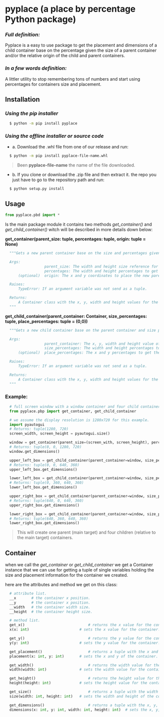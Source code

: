 # pyplace (a place by percentage Python package)

### _Full definition:_

Pyplace is a easy to use package to get the placement and dimensions of a child container base on the percentage given the size of a parent container and/or the relative origin of the child and parent containers.

### _In a few words definition:_

A littler utility to stop remembering tons of numbers and start using percentages for containers size and placement.

## Installation

### _Using the pip installer_

```bash
  $ python -m pip install pyplace
```

### _Using the offline installer or source code_

-   a. Download the .whl file from one of our release and run:

```bash
  $ python -m pip install pyplace-file-name.whl
```

> Been **pyplace-file-name** the name of the file downloaded.

-   b. If you clone or download the .zip file and then extract it. the repo you just have to go to the repository path and run:

```bash
  $ python setup.py install
```

## Usage

```python
from pyplace.pbd import *
```

Is the main package module it contains two methods _get_container()_ and _get_child_container()_ witch will be described in more details down below:

**get_container(parent_size: tuple, percentages: tuple, origin: tuple = None)**

```python
  """Gets a new parent container base on the size and percentages given.

  Args:
                  parent_size: The width and height size reference for the new parent container.
                  percentages: The width and height percentages to get the size for the new parent container.
      (optional)  origin: The x and y coordinates to place the new parent container.

  Raises:
      TypeError: If an argument variable was not send as a tuple.

  Returns:
      A Container class with the x, y, width and height values for the new parent container.
  """
```

**get_child_container(parent_container: Container, size_percentages: tuple, place_percentages: tuple = (0,0))**

```python
  """Gets a new child container base on the parent container and size percentages given.

  Args:
                  parent_container: The x, y, width and height value of the parent container.
                  size_percentages: The width and height percentages to get the size for the new child container.
      (optional)  place_percentages: The x and y percentages to get the placement for the new child container.

  Raises:
      TypeError: If an argument variable was not send as a tuple.

  Returns:
      A Container class with the x, y, width and height values for the new child container.
  """
```

### Example:

```python
  # full screen window with a window container and four child containers.
  from pyplace.pbp import get_container, get_child_container

  # we assume the display resolution is 1280x720 for this example.
  import pyautogui
  # Returns: tuple(1280, 720)
  screen_width, screen_height = pyautogui.size()

  window = get_container(parent_size=(screen_with, screen_height), percentages=(1, 1))
  # Returns: tuple(0, 0, 1280, 720)
  window.get_dimensions()

  upper_left_box = get_child_container(parent_container=window, size_percentages=(0.5, 0.5))
  # Returns: tuple(0, 0, 640, 360)
  upper_left_box.get_dimensions()

  lower_left_box = get_child_container(parent_container=window, size_percentages=(0.5, 0.5), place_percentages=(0, 0.5))
  # Returns: tuple(0, 360, 640, 360)
  lower_left_box.get_dimensions()

  upper_right_box = get_child_container(parent_container=window, size_percentages=(0.5, 0.5), place_percentages=(0.5, 0))
  # Returns: tuple(640, 0, 640, 360)
  upper_right_box.get_dimensions()

  lower_right_box = get_child_container(parent_container=window, size_percentages=(0.5, 0.5), place_percentages=(0.5, 0.5))
  # Returns: tuple(640, 360, 640, 360)
  lower_right_box.get_dimensions()
```

> This will create one parent (main target) and four children (relative to the main target) containers.

## Container

when we call the _get_container_ or _get_child_container_ we get a Container instance that we can use for getting a tuple of single variables holding the size and placement information for the container we created.

here are the attributes and method we get on this class:

```python
  # attribute list.
  __x       # the container x position.
  __y       # the container x position.
  __width   # the container width size.
  __height  # the container height size.

  # method list.
  get_x()                             # returns the x value for the container.
  x(x: int)                       # sets the x value for the container.

  get_y()                             # returns the y value for the container.
  y(y: int)                       # sets the y value for the container.

  get_placement()                     # returns a tuple with the x and y of the container.
  placement(x: int, y: int)       # sets the x and y of the container.

  get_width()                         # returns the width value for the container.
  width(width: int)               # sets the width value for the container.

  get_height()                        # returns the height value for the container.
  height(height: int)             # sets the height value for the container.

  get_size()                          # returns a tuple with the width and height of the container.
  size(width: int, height: int)   # sets the width and height of the container.

  get_dimensions()                    # returns a tuple with the x, y, width and height of the container.
  dimensions(x: int, y: int, width: int, height: int)  # sets the x, y, width and height of the container.
```
